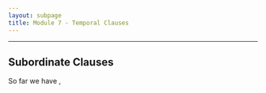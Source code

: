 ```yaml
---
layout: subpage
title: Module 7 - Temporal Clauses
---
```


***

## Subordinate Clauses

So far we have , 
